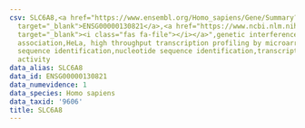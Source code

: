 ```yaml
---
csv: SLC6A8,<a href="https://www.ensembl.org/Homo_sapiens/Gene/Summary?db=core;g=ENSG00000130821"
  target="_blank">ENSG00000130821</a>,<a href="https://www.ncbi.nlm.nih.gov/pubmed/17216044"
  target="_blank"><i class="fas fa-file"></i></a>",genetic interference,functional
  association,HeLa, high throughput transcription profiling by microarray,nucleotide
  sequence identification,nucleotide sequence identification,transcriptional regulation,up-regulates
  activity
data_alias: SLC6A8
data_id: ENSG00000130821
data_numevidence: 1
data_species: Homo sapiens
data_taxid: '9606'
title: SLC6A8
---
```

